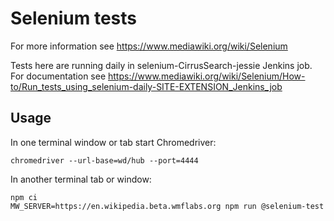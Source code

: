 # Selenium tests

For more information see https://www.mediawiki.org/wiki/Selenium

Tests here are running daily in selenium-CirrusSearch-jessie Jenkins job. For documentation see https://www.mediawiki.org/wiki/Selenium/How-to/Run_tests_using_selenium-daily-SITE-EXTENSION_Jenkins_job

## Usage

In one terminal window or tab start Chromedriver:

    chromedriver --url-base=wd/hub --port=4444

In another terminal tab or window:

    npm ci
    MW_SERVER=https://en.wikipedia.beta.wmflabs.org npm run @selenium-test
